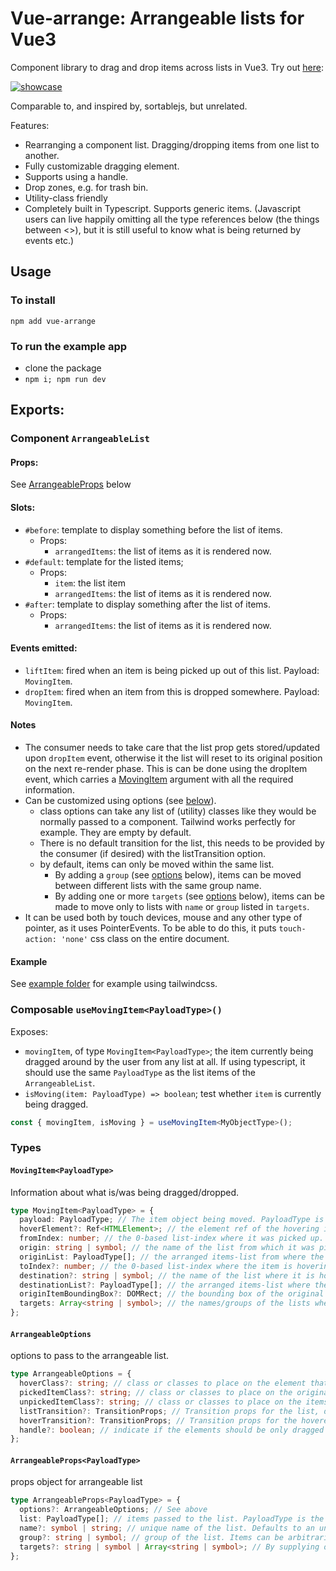 # Vue-arrange: Arrangeable lists for Vue3

Component library to drag and drop items across lists in Vue3. Try out [here](https://vuereka.github.io/vue-arrange/):

[![showcase](./video/showcase1.gif)](https://vuereka.github.io/vue-arrange/)

Comparable to, and inspired by, sortablejs, but unrelated.

Features:

- Rearranging a component list. Dragging/dropping items from one list to another.
- Fully customizable dragging element.
- Supports using a handle.
- Drop zones, e.g. for trash bin.
- Utility-class friendly
- Completely built in Typescript. Supports generic items. (Javascript users can live happily omitting all the type references below (the things between <>), but it is still useful to know what is being returned by events etc.) 

## Usage

### To install

```
npm add vue-arrange
```

### To run the example app

- clone the package
- `npm i; npm run dev`

## Exports:
### Component `ArrangeableList`

#### **Props:**
See [ArrangeableProps](#type-arrangeablepropspayloadtype) below

#### **Slots:**

- `#before`: template to display something before the list of items.
  - Props:
    - `arrangedItems`: the list of items as it is rendered now.
- `#default`: template for the listed items;
  - Props:
    - `item`: the list item
    - `arrangedItems`: the list of items as it is rendered now.
- `#after`: template to display something after the list of items.
  - Props:
    - `arrangedItems`: the list of items as it is rendered now.

#### **Events emitted:**

- `liftItem`: fired when an item is being picked up out of this list. Payload: `MovingItem`.
- `dropItem`: fired when an item from this is dropped somewhere. Payload: `MovingItem`.

#### **Notes**

- The consumer needs to take care that the list prop gets stored/updated upon `dropItem` event, otherwise it the list will reset to its original position on the next re-render phase. This is can be done using the dropItem event, which carries a [MovingItem](#type-movingitempayloadtype) argument with all the required information.
- Can be customized using options (see [below](#type-arrangeableoptions)).
  - class options can take any list of (utility) classes like they would be normally passed to a component. Tailwind works perfectly for example. They are empty by default.
  - There is no default transition for the list, this needs to be provided by the consumer (if desired) with the listTransition option.
  - by default, items can only be moved within the same list.
    - By adding a `group` (see [options](#type-arrangeableoptions) below), items can be moved between different lists with the same group name.
    - By adding one or more `targets` (see [options](#type-arrangeableoptions) below), items can be made to move only to lists with `name` or `group` listed in `targets`.
- It can be used both by touch devices, mouse and any other type of pointer, as it uses PointerEvents. To be able to do this, it puts `touch-action: 'none'` css class on the entire document.

#### **Example**

See [example folder](./example/) for example using tailwindcss.

### Composable `useMovingItem<PayloadType>()`

Exposes:

- `movingItem`, of type `MovingItem<PayloadType>`; the item currently being dragged around by the user from any list at all. If using typescript, it should use the same `PayloadType` as the list items of the `ArrangeableList`.
- `isMoving(item: PayloadType) => boolean`; test whether `item` is currently being dragged.

```typescript
const { movingItem, isMoving } = useMovingItem<MyObjectType>();
```
### Types

#### `MovingItem<PayloadType>`

Information about what is/was being dragged/dropped.

```typescript
type MovingItem<PayloadType> = {
  payload: PayloadType; // The item object being moved. PayloadType is a generic object
  hoverElement?: Ref<HTMLElement>; // the element ref of the hovering item.
  fromIndex: number; // the 0-based list-index where it was picked up.
  origin: string | symbol; // the name of the list from which it was picked up.
  originList: PayloadType[]; // the arranged items-list from where the item came as it appears now.
  toIndex?: number; // the 0-based list-index where the item is hovering or being dropped.
  destination?: string | symbol; // the name of the list where it is hovering over or being dropped.
  destinationList?: PayloadType[]; // the arranged items-list where the item is hovering over or being dropped as it appears now.
  originItemBoundingBox?: DOMRect; // the bounding box of the original location of the picked item.
  targets: Array<string | symbol>; // the names/groups of the lists where this item can be dropped.
};
```

#### `ArrangeableOptions`

options to pass to the arrangeable list.

```typescript
type ArrangeableOptions = {
  hoverClass?: string; // class or classes to place on the element that is being dragged by the user
  pickedItemClass?: string; // class or classes to place on the original of the element in the list that is being picked up. Typically: 'invisible' or something like this.
  unpickedItemClass?: string; // class or classes to place on the items that are _not_ being picked up
  listTransition?: TransitionProps; // Transition props for the list, dictating how moving, removing and adding items to the list looks. See: Vue TransitionGroup documentation.
  hoverTransition?: TransitionProps; // Transition props for the hovered element. See: Vue Transition docuemntation.
  handle?: boolean; // indicate if the elements should be only dragged using a handle. If so, any descendant elements with attribute: 'name="handle"' are used as a handle.
};
```

#### `ArrangeableProps<PayloadType>`

props object for arrangeable list

```typescript
type ArrangeableProps<PayloadType> = {
  options?: ArrangeableOptions; // See above
  list: PayloadType[]; // items passed to the list. PayloadType is the generic object type used by ArrangeableList.
  name?: symbol | string; // unique name of the list. Defaults to an unnamed symbol. Advised is to use a named symbol.
  group?: string | symbol; // group of the list. Items can be arbitrarily moved across member lists of this group.
  targets?: string | symbol | Array<string | symbol>; // By supplying one or more targets, items from this list can only be moved to other groups/lists named in 'targets' (using the name/group).
};
```
